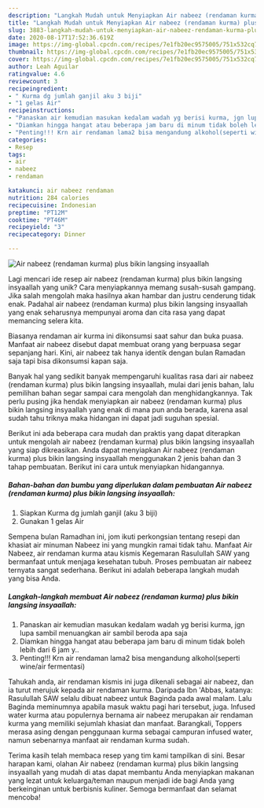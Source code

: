```yaml
---
description: "Langkah Mudah untuk Menyiapkan Air nabeez (rendaman kurma) plus bikin langsing insyaallah yang Sempurna"
title: "Langkah Mudah untuk Menyiapkan Air nabeez (rendaman kurma) plus bikin langsing insyaallah yang Sempurna"
slug: 3883-langkah-mudah-untuk-menyiapkan-air-nabeez-rendaman-kurma-plus-bikin-langsing-insyaallah-yang-sempurna
date: 2020-08-17T17:52:36.619Z
image: https://img-global.cpcdn.com/recipes/7e1fb20ec9575005/751x532cq70/air-nabeez-rendaman-kurma-plus-bikin-langsing-insyaallah-foto-resep-utama.jpg
thumbnail: https://img-global.cpcdn.com/recipes/7e1fb20ec9575005/751x532cq70/air-nabeez-rendaman-kurma-plus-bikin-langsing-insyaallah-foto-resep-utama.jpg
cover: https://img-global.cpcdn.com/recipes/7e1fb20ec9575005/751x532cq70/air-nabeez-rendaman-kurma-plus-bikin-langsing-insyaallah-foto-resep-utama.jpg
author: Leah Aguilar
ratingvalue: 4.6
reviewcount: 3
recipeingredient:
- " Kurma dg jumlah ganjil aku 3 biji"
- "1 gelas Air"
recipeinstructions:
- "Panaskan air kemudian masukan kedalam wadah yg berisi kurma, jgn lupa sambil menuangkan air sambil beroda apa saja"
- "Diamkan hingga hangat atau beberapa jam baru di minum tidak boleh lebih dari 6 jam y.."
- "Penting!!! Krn air rendaman lama2 bisa mengandung alkohol(seperti wine/air fermentasi)"
categories:
- Resep
tags:
- air
- nabeez
- rendaman

katakunci: air nabeez rendaman 
nutrition: 284 calories
recipecuisine: Indonesian
preptime: "PT12M"
cooktime: "PT46M"
recipeyield: "3"
recipecategory: Dinner

---
```



![Air nabeez (rendaman kurma) plus bikin langsing insyaallah](https://img-global.cpcdn.com/recipes/7e1fb20ec9575005/751x532cq70/air-nabeez-rendaman-kurma-plus-bikin-langsing-insyaallah-foto-resep-utama.jpg)

Lagi mencari ide resep air nabeez (rendaman kurma) plus bikin langsing insyaallah yang unik? Cara menyiapkannya memang susah-susah gampang. Jika salah mengolah maka hasilnya akan hambar dan justru cenderung tidak enak. Padahal air nabeez (rendaman kurma) plus bikin langsing insyaallah yang enak seharusnya mempunyai aroma dan cita rasa yang dapat memancing selera kita.

Biasanya rendaman air kurma ini dikonsumsi saat sahur dan buka puasa. Manfaat air nabeez disebut dapat membuat orang yang berpuasa segar sepanjang hari. Kini, air nabeez tak hanya identik dengan bulan Ramadan saja tapi bisa dikonsumsi kapan saja.

Banyak hal yang sedikit banyak mempengaruhi kualitas rasa dari air nabeez (rendaman kurma) plus bikin langsing insyaallah, mulai dari jenis bahan, lalu pemilihan bahan segar sampai cara mengolah dan menghidangkannya. Tak perlu pusing jika hendak menyiapkan air nabeez (rendaman kurma) plus bikin langsing insyaallah yang enak di mana pun anda berada, karena asal sudah tahu triknya maka hidangan ini dapat jadi suguhan spesial.


Berikut ini ada beberapa cara mudah dan praktis yang dapat diterapkan untuk mengolah air nabeez (rendaman kurma) plus bikin langsing insyaallah yang siap dikreasikan. Anda dapat menyiapkan Air nabeez (rendaman kurma) plus bikin langsing insyaallah menggunakan 2 jenis bahan dan 3 tahap pembuatan. Berikut ini cara untuk menyiapkan hidangannya.

<!--inarticleads1-->

##### Bahan-bahan dan bumbu yang diperlukan dalam pembuatan Air nabeez (rendaman kurma) plus bikin langsing insyaallah:

1. Siapkan  Kurma dg jumlah ganjil (aku 3 biji)
1. Gunakan 1 gelas Air


Sempena bulan Ramadhan ini, jom ikuti perkongsian tentang resepi dan khasiat air minuman Nabeez ini yang mungkin ramai tidak tahu. Manfaat Air Nabeez, air rendaman kurma atau kismis Kegemaran Rasulullah SAW yang bermanfaat untuk menjaga kesehatan tubuh. Proses pembuatan air nabeez ternyata sangat sederhana. Berikut ini adalah beberapa langkah mudah yang bisa Anda. 

<!--inarticleads2-->

##### Langkah-langkah membuat Air nabeez (rendaman kurma) plus bikin langsing insyaallah:

1. Panaskan air kemudian masukan kedalam wadah yg berisi kurma, jgn lupa sambil menuangkan air sambil beroda apa saja
1. Diamkan hingga hangat atau beberapa jam baru di minum tidak boleh lebih dari 6 jam y..
1. Penting!!! Krn air rendaman lama2 bisa mengandung alkohol(seperti wine/air fermentasi)


Tahukah anda, air rendaman kismis ini juga dikenali sebagai air nabeez, dan ia turut merujuk kepada air rendaman kurma. Daripada Ibn &#39;Abbas, katanya: Rasulullah SAW selalu dibuat nabeez untuk Baginda pada awal malam. Lalu Baginda meminumnya apabila masuk waktu pagi hari tersebut, juga. Infused water kurma atau populernya bernama air nabeez merupakan air rendaman kurma yang memiliki sejumlah khasiat dan manfaat. Barangkali, Toppers merasa asing dengan penggunaan kurma sebagai campuran infused water, namun sebenarnya manfaat air rendaman kurma sudah. 

Terima kasih telah membaca resep yang tim kami tampilkan di sini. Besar harapan kami, olahan Air nabeez (rendaman kurma) plus bikin langsing insyaallah yang mudah di atas dapat membantu Anda menyiapkan makanan yang lezat untuk keluarga/teman maupun menjadi ide bagi Anda yang berkeinginan untuk berbisnis kuliner. Semoga bermanfaat dan selamat mencoba!
